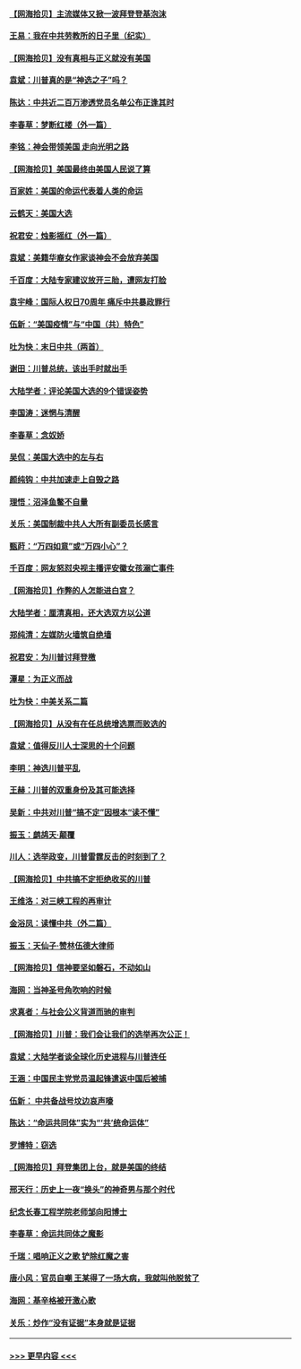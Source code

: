 #### [【网海拾贝】主流媒体又掀一波拜登登基泡沫](../pages/nsc993/n12624000.md?t=12161451) 
#### [王易：我在中共劳教所的日子里（纪实）](../pages/nsc993/n12623303.md?t=12161451) 
#### [【网海拾贝】没有真相与正义就没有美国](../pages/nsc993/n12621885.md?t=12161451) 
#### [袁斌：川普真的是“神选之子”吗？](../pages/nsc993/n12621749.md?t=12161451) 
#### [陈达：中共近二百万渗透党员名单公布正逢其时](../pages/nsc993/n12620870.md?t=12161451) 
#### [李春草：梦断红楼（外一篇）](../pages/nsc993/n12619122.md?t=12161451) 
#### [李铭：神会带领美国 走向光明之路](../pages/nsc993/n12618584.md?t=12161451) 
#### [【网海拾贝】美国最终由美国人民说了算](../pages/nsc993/n12617255.md?t=12161451) 
#### [百家姓：美国的命运代表着人类的命运](../pages/nsc993/n12615838.md?t=12161451) 
#### [云鹤天：美国大选](../pages/nsc993/n12615994.md?t=12161451) 
#### [祝君安：烛影摇红（外一篇）](../pages/nsc993/n12615975.md?t=12161451) 
#### [袁斌：美籍华裔女作家谈神会不会放弃美国](../pages/nsc993/n12615263.md?t=12161451) 
#### [千百度：大陆专家建议放开三胎，遭网友打脸](../pages/nsc993/n12614456.md?t=12161451) 
#### [袁宇峰：国际人权日70周年 痛斥中共暴政罪行](../pages/nsc993/n12611965.md?t=12161451) 
#### [伍新：“美国疫情”与“中国（共）特色”](../pages/nsc993/n12611463.md?t=12161451) 
#### [吐为快：末日中共（两首）](../pages/nsc993/n12611461.md?t=12161451) 
#### [谢田：川普总统，该出手时就出手](../pages/nsc993/n12610905.md?t=12161451) 
#### [大陆学者：评论美国大选的9个错误姿势](../pages/nsc993/n12609586.md?t=12161451) 
#### [李国涛：迷惘与清醒](../pages/nsc993/n12607532.md?t=12161451) 
#### [李春草：念奴娇](../pages/nsc993/n12607083.md?t=12161451) 
#### [吴侃：美国大选中的左与右](../pages/nsc993/n12607054.md?t=12161451) 
#### [颜纯钩：中共加速走上自毁之路](../pages/nsc993/n12606473.md?t=12161451) 
#### [理悟：沼泽鱼鳖不自量](../pages/nsc993/n12606454.md?t=12161451) 
#### [关乐：美国制裁中共人大所有副委员长感言](../pages/nsc993/n12606442.md?t=12161451) 
#### [甄莳：“万四如意”或“万四小心”？](../pages/nsc993/n12606091.md?t=12161451) 
#### [千百度：网友怒怼央视主播评安徽女孩溺亡事件](../pages/nsc993/n12605370.md?t=12161451) 
#### [【网海拾贝】作弊的人怎能进白宫？](../pages/nsc993/n12603546.md?t=12161451) 
#### [大陆学者：厘清真相，还大选双方以公道](../pages/nsc993/n12603475.md?t=12161451) 
#### [郑纯清：左媒防火墙筑自绝墙](../pages/nsc993/n12602226.md?t=12161451) 
#### [祝君安：为川普讨拜登檄](../pages/nsc993/n12602199.md?t=12161451) 
#### [潭星：为正义而战](../pages/nsc993/n12600926.md?t=12161451) 
#### [吐为快：中美关系二篇](../pages/nsc993/n12600908.md?t=12161451) 
#### [【网海拾贝】从没有在任总统增选票而败选的](../pages/nsc993/n12600435.md?t=12161451) 
#### [袁斌：值得反川人士深思的十个问题](../pages/nsc993/n12600332.md?t=12161451) 
#### [李明：神选川普平乱](../pages/nsc993/n12599751.md?t=12161451) 
#### [王赫：川普的双重身份及其可能选择](../pages/nsc993/n12599723.md?t=12161451) 
#### [吴新：中共对川普“搞不定”因根本“读不懂”](../pages/nsc993/n12599502.md?t=12161451) 
#### [振玉：鹧鸪天‧颠覆](../pages/nsc993/n12599494.md?t=12161451) 
#### [川人：选举政变，川普雷霆反击的时刻到了？](../pages/nsc993/n12599291.md?t=12161451) 
#### [【网海拾贝】中共搞不定拒绝收买的川普](../pages/nsc993/n12598955.md?t=12161451) 
#### [王维洛：对三峡工程的再审计](../pages/nsc993/n12598436.md?t=12161451) 
#### [金浴凤：读懂中共（外二篇）](../pages/nsc993/n12597943.md?t=12161451) 
#### [振玉：天仙子‧赞林伍德大律师](../pages/nsc993/n12597929.md?t=12161451) 
#### [【网海拾贝】信神要坚如磐石，不动如山](../pages/nsc993/n12597901.md?t=12161451) 
#### [海网：当神圣号角吹响的时候](../pages/nsc993/n12595891.md?t=12161451) 
#### [求真者：与社会公义背道而驰的审判](../pages/nsc993/n12595868.md?t=12161451) 
#### [【网海拾贝】川普：我们会让我们的选举再次公正！](../pages/nsc993/n12594930.md?t=12161451) 
#### [袁斌：大陆学者谈全球化历史进程与川普连任](../pages/nsc993/n12594690.md?t=12161451) 
#### [王涵：中国民主党党员温起锋遣返中国后被捕](../pages/nsc993/n12594540.md?t=12161451) 
#### [伍新： 中共备战号坟边哀声嚎](../pages/nsc993/n12593086.md?t=12161451) 
#### [陈达：“命运共同体”实为“‘共’统命运体”](../pages/nsc993/n12590865.md?t=12161451) 
#### [罗博特：窃选](../pages/nsc993/n12590619.md?t=12161451) 
#### [【网海拾贝】拜登集团上台，就是美国的终结](../pages/nsc993/n12589725.md?t=12161451) 
#### [邢天行：历史上一夜“换头”的神奇男与那个时代](../pages/nsc993/n12589424.md?t=12161451) 
#### [纪念长春工程学院老师邹向阳博士](../pages/nsc993/n12585390.md?t=12161451) 
#### [李春草：命运共同体之魔影](../pages/nsc993/n12585026.md?t=12161451) 
#### [千瑞：唱响正义之歌 铲除红魔之害](../pages/nsc993/n12585002.md?t=12161451) 
#### [唐小风：官员自嘲 王某得了一场大病，我就叫他脱贫了](../pages/nsc993/n12584981.md?t=12161451) 
#### [海网：基辛格被开激心歌](../pages/nsc993/n12584946.md?t=12161451) 
#### [关乐：炒作“没有证据”本身就是证据](../pages/nsc993/n12583146.md?t=12161451) 

----
#### [ >>> 更早内容 <<< ](../indexes/nsc993-earlier.md)
